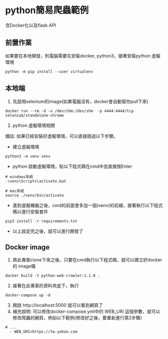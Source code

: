 # python簡易爬蟲範例
含Docker化以及flask API

## 前置作業
如果要在本地開發，則電腦需要先安裝docker, python3，接著安裝python 虛擬環境
```
python -m pip install --user virtualenv
```

## 本地端
1. 先啟用selenium的image(如果電腦沒有，docker會自動幫你pull下來)
```
docker run --rm -d -v /dev/shm:/dev/shm  -p 4444:4444/tcp selenium/standalone-chrome
```
2. python 虛擬環境相關

備註: 如果已經安裝好虛擬環境，可以直接跳過以下步驟。
* 建立虛擬環境
```
python3 -m venv venv
```
* python 啟動虛擬環境，貼以下程式碼在cmd中並直接按Enter
```
# windows系統
.\venv\Scripts\activate.bat 

# mac系統
source ./venv/bin/activate 
```
* 進到虛擬機器之後，cmd的前面會多加一個(venv)的前綴，接著執行以下程式碼以進行安裝套件
```
pip3 install -r requirements.txt
```
* 以上設定完之後，就可以進行開發了

## Docker image
1. 將此專案clone下來之後，只要在cmd執行以下程式碼，就可以建立好docker 的 image檔
```
docker build -t python-web-crawler:1.1.0 .
```
2. 接著在此專案的資料夾底下，執行
```
docker-compose up -d
```
3. 開啟 http://localhost:5000 就可以看到網頁了
4. 補充說明: 可以修改docker-compose.yml中的 WEB_URI 這個參數，就可以修改爬蟲的網頁，例如以下範例(修改好之後，要重新進行第2步驟)
```
# ...
  - WEB_URI=https://tw.yahoo.com
```